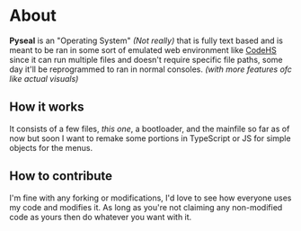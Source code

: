 # About
**Pyseal** is an "Operating System"  *(Not really)* that is fully text based and is meant to be ran in some sort of emulated web environment like [CodeHS](https://www.codehs.org) since it can run multiple files and doesn't require specific file paths, some day it'll be reprogrammed to ran in normal consoles. *(with more features ofc like actual visuals)*
## How it works
It consists of a few files, *this one*, a bootloader, and the mainfile so far as of now but soon I want to remake some portions in TypeScript or JS for simple objects for the menus.
## How to contribute
I'm fine with any forking or modifications, I'd love to see how everyone uses my code and modifies it. As long as you're not claiming any non-modified code as yours then do whatever you want with it.
